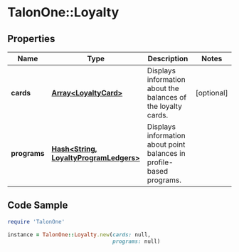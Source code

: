 # TalonOne::Loyalty

## Properties

Name | Type | Description | Notes
------------ | ------------- | ------------- | -------------
**cards** | [**Array&lt;LoyaltyCard&gt;**](LoyaltyCard.md) | Displays information about the balances of the loyalty cards. | [optional] 
**programs** | [**Hash&lt;String, LoyaltyProgramLedgers&gt;**](LoyaltyProgramLedgers.md) | Displays information about point balances in profile-based programs. | 

## Code Sample

```ruby
require 'TalonOne'

instance = TalonOne::Loyalty.new(cards: null,
                                 programs: null)
```



